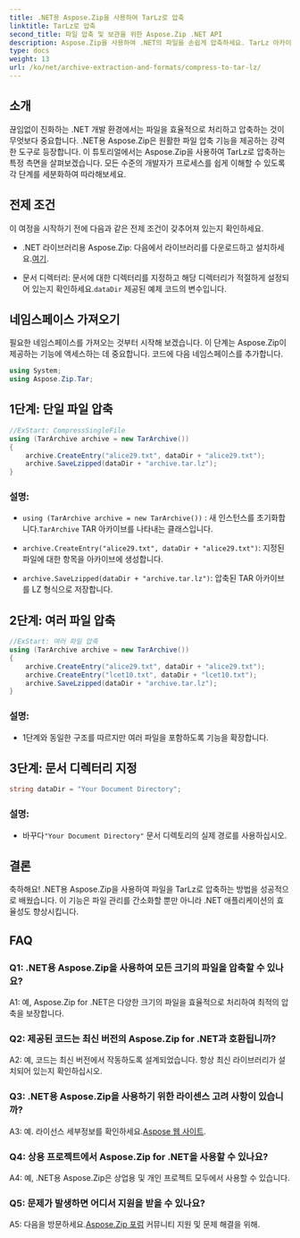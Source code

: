 ```yaml
---
title: .NET용 Aspose.Zip을 사용하여 TarLz로 압축
linktitle: TarLz로 압축
second_title: 파일 압축 및 보관을 위한 Aspose.Zip .NET API
description: Aspose.Zip을 사용하여 .NET의 파일을 손쉽게 압축하세요. TarLz 아카이브를 단계별로 생성하는 방법을 알아보세요.
type: docs
weight: 13
url: /ko/net/archive-extraction-and-formats/compress-to-tar-lz/
---
```

## 소개

끊임없이 진화하는 .NET 개발 환경에서는 파일을 효율적으로 처리하고 압축하는 것이 무엇보다 중요합니다. .NET용 Aspose.Zip은 원활한 파일 압축 기능을 제공하는 강력한 도구로 등장합니다. 이 튜토리얼에서는 Aspose.Zip을 사용하여 TarLz로 압축하는 특정 측면을 살펴보겠습니다. 모든 수준의 개발자가 프로세스를 쉽게 이해할 수 있도록 각 단계를 세분화하여 따라해보세요.

## 전제 조건

이 여정을 시작하기 전에 다음과 같은 전제 조건이 갖추어져 있는지 확인하세요.

-  .NET 라이브러리용 Aspose.Zip: 다음에서 라이브러리를 다운로드하고 설치하세요.[여기](https://releases.aspose.com/zip/net/).

-  문서 디렉터리: 문서에 대한 디렉터리를 지정하고 해당 디렉터리가 적절하게 설정되어 있는지 확인하세요.`dataDir` 제공된 예제 코드의 변수입니다.

## 네임스페이스 가져오기

필요한 네임스페이스를 가져오는 것부터 시작해 보겠습니다. 이 단계는 Aspose.Zip이 제공하는 기능에 액세스하는 데 중요합니다. 코드에 다음 네임스페이스를 추가합니다.

```csharp
using System;
using Aspose.Zip.Tar;
```

## 1단계: 단일 파일 압축

```csharp
//ExStart: CompressSingleFile
using (TarArchive archive = new TarArchive())
{
    archive.CreateEntry("alice29.txt", dataDir + "alice29.txt");
    archive.SaveLzipped(dataDir + "archive.tar.lz");
}
```

### 설명:

- `using (TarArchive archive = new TarArchive())` : 새 인스턴스를 초기화합니다.`TarArchive` TAR 아카이브를 나타내는 클래스입니다.

- `archive.CreateEntry("alice29.txt", dataDir + "alice29.txt")`: 지정된 파일에 대한 항목을 아카이브에 생성합니다.

- `archive.SaveLzipped(dataDir + "archive.tar.lz")`: 압축된 TAR 아카이브를 LZ 형식으로 저장합니다.

## 2단계: 여러 파일 압축

```csharp
//ExStart: 여러 파일 압축
using (TarArchive archive = new TarArchive())
{
    archive.CreateEntry("alice29.txt", dataDir + "alice29.txt");
    archive.CreateEntry("lcet10.txt", dataDir + "lcet10.txt");
    archive.SaveLzipped(dataDir + "archive.tar.lz");
}
```

### 설명:

- 1단계와 동일한 구조를 따르지만 여러 파일을 포함하도록 기능을 확장합니다.

## 3단계: 문서 디렉터리 지정


```csharp
string dataDir = "Your Document Directory";
```

### 설명:

-  바꾸다`"Your Document Directory"` 문서 디렉토리의 실제 경로를 사용하십시오.

## 결론

축하해요! .NET용 Aspose.Zip을 사용하여 파일을 TarLz로 압축하는 방법을 성공적으로 배웠습니다. 이 기능은 파일 관리를 간소화할 뿐만 아니라 .NET 애플리케이션의 효율성도 향상시킵니다.

## FAQ

### Q1: .NET용 Aspose.Zip을 사용하여 모든 크기의 파일을 압축할 수 있나요?

A1: 예, Aspose.Zip for .NET은 다양한 크기의 파일을 효율적으로 처리하여 최적의 압축을 보장합니다.

### Q2: 제공된 코드는 최신 버전의 Aspose.Zip for .NET과 호환됩니까?

A2: 예, 코드는 최신 버전에서 작동하도록 설계되었습니다. 항상 최신 라이브러리가 설치되어 있는지 확인하십시오.

### Q3: .NET용 Aspose.Zip을 사용하기 위한 라이센스 고려 사항이 있습니까?

 A3: 예. 라이선스 세부정보를 확인하세요.[Aspose 웹 사이트](https://purchase.aspose.com/buy).

### Q4: 상용 프로젝트에서 Aspose.Zip for .NET을 사용할 수 있나요?

A4: 예, .NET용 Aspose.Zip은 상업용 및 개인 프로젝트 모두에서 사용할 수 있습니다.

### Q5: 문제가 발생하면 어디서 지원을 받을 수 있나요?

 A5: 다음을 방문하세요.[Aspose.Zip 포럼](https://forum.aspose.com/c/zip/37) 커뮤니티 지원 및 문제 해결을 위해.
